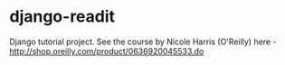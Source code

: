 # django-readit

Django tutorial project.
See the course by Nicole Harris (O'Reilly) here - http://shop.oreilly.com/product/0636920045533.do
